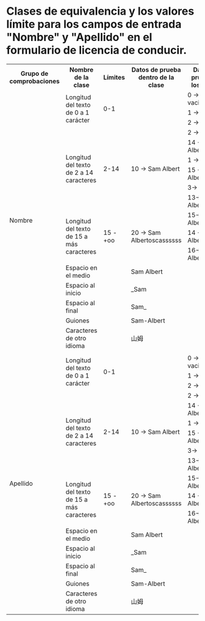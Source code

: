 # Clases de equivalencia y los valores límite para los campos de entrada "Nombre" y "Apellido" en el formulario de licencia de conducir.

<table>
  <tr>
    <th>Grupo de comprobaciones</th>
    <th>Nombre de la clase</th>
    <th>Límites</th>
    <th>Datos de prueba dentro de la clase</th>
    <th>Datos de prueba en los límites</th>
    <th>Clarificación y optimización</th>
  </tr>
  <!-- Nombre -->
  <!--  -->
  <tr>
    <td rowspan="17">Nombre</td>
    <td rowspan="3">Longitud del texto de 0 a 1 carácter</td>
    <td rowspan="3">0-1</td>
    <td rowspan="3"></td>
    <td>0 -> String vacio</td>
    <td rowspan="3">0 -> String vacio<br>1 -> S</td>
  </tr>
  <tr>
    <td>1 -> S</td>
  </tr>
  <tr>
    <td>2 -> Sa</td>
  </tr>
  <!--  -->
  <tr>
    <td rowspan="6">Longitud del texto de 2 a 14 caracteres</td>
    <td rowspan="6">2-14</td>
    <td rowspan="6">10 -> Sam Albert</td>
    <td>2 -> Sa</td>
    <td rowspan="6">2 -> Sa<br>14 -> Sam Albertosca<br>3-> Sam<br>13-> Sam Albertosc</td>
  </tr>
  <tr>
    <td>14 -> Sam Albertosca</td>
  </tr>
  <tr>
    <td>1 -> S</td>
  </tr>
  <tr>
    <td>15 -> Sam Albertoscas</td>
  </tr>
  <tr>
    <td>3-> Sam</td>
  </tr>
  <tr>
    <td>13-> Sam Albertosc</td>
  </tr>
  <!--  -->
  <tr>
    <td rowspan="3">Longitud del texto de 15 a más caracteres</td>
    <td rowspan="3">15 - +oo</td>
    <td rowspan="3">20 -> Sam Albertoscassssss</td>
    <td>15-> Sam Albertoscas</td>
    <td rowspan="3">15-> Sam Albertoscas<br>16-> Sam Albertoscass</td>
  </tr>
  <tr>
    <td>14 -> Sam Albertosca</td>
  </tr>
  <tr>
    <td>16-> Sam Albertoscass</td>
  </tr>
  <!--  -->
  <tr>
    <td>Espacio en el medio</td>
    <td></td>
    <td>Sam Albert</td>
    <td></td>
    <td></td>
  </tr>
  <!--  -->
  <tr>
    <td>Espacio al inicio</td>
    <td></td>
    <td>_Sam</td>
    <td></td>
    <td>_Sam</td>
  </tr>
  <!--  -->
  <tr>
    <td>Espacio al final</td>
    <td></td>
    <td>Sam_</td>
    <td></td>
    <td>Sam_</td>
  </tr>
  <!--  -->
  <tr>
    <td>Guiones</td>
    <td></td>
    <td>Sam-Albert</td>
    <td></td>
    <td>Sam-Albert</td>
  </tr>
  <!--  -->
  <tr>
    <td>Caracteres de otro idioma</td>
    <td></td>
    <td>山姆</td>
    <td></td>
    <td>山姆</td>
  </tr>
  <!-- Intermedio -->
  <tr>
    <td></td>
    <td></td>
    <td></td>
    <td></td>
    <td></td>
    <td></td>
  </tr>
  <!-- Apellido -->
  <!--  -->
  <tr>
    <td rowspan="17">Apellido</td>
    <td rowspan="3">Longitud del texto de 0 a 1 carácter</td>
    <td rowspan="3">0-1</td>
    <td rowspan="3"></td>
    <td>0 -> String vacio</td>
    <td rowspan="3">0 -> String vacio<br>1 -> S</td>
  </tr>
  <tr>
    <td>1 -> S</td>
  </tr>
  <tr>
    <td>2 -> Sa</td>
  </tr>
  <!--  -->
  <tr>
    <td rowspan="6">Longitud del texto de 2 a 14 caracteres</td>
    <td rowspan="6">2-14</td>
    <td rowspan="6">10 -> Sam Albert</td>
    <td>2 -> Sa</td>
    <td rowspan="6">2 -> Sa<br>14 -> Sam Albertosca<br>3-> Sam<br>13-> Sam Albertosc</td>
  </tr>
  <tr>
    <td>14 -> Sam Albertosca</td>
  </tr>
  <tr>
    <td>1 -> S</td>
  </tr>
  <tr>
    <td>15 -> Sam Albertoscas</td>
  </tr>
  <tr>
    <td>3-> Sam</td>
  </tr>
  <tr>
    <td>13-> Sam Albertosc</td>
  </tr>
  <!--  -->
  <tr>
    <td rowspan="3">Longitud del texto de 15 a más caracteres</td>
    <td rowspan="3">15 - +oo</td>
    <td rowspan="3">20 -> Sam Albertoscassssss</td>
    <td>15-> Sam Albertoscas</td>
    <td rowspan="3">15-> Sam Albertoscas<br>16-> Sam Albertoscass</td>
  </tr>
  <tr>
    <td>14 -> Sam Albertosca</td>
  </tr>
  <tr>
    <td>16-> Sam Albertoscass</td>
  </tr>
  <!--  -->
  <tr>
    <td>Espacio en el medio</td>
    <td></td>
    <td>Sam Albert</td>
    <td></td>
    <td></td>
  </tr>
  <!--  -->
  <tr>
    <td>Espacio al inicio</td>
    <td></td>
    <td>_Sam</td>
    <td></td>
    <td>_Sam</td>
  </tr>
  <!--  -->
  <tr>
    <td>Espacio al final</td>
    <td></td>
    <td>Sam_</td>
    <td></td>
    <td>Sam_</td>
  </tr>
  <!--  -->
  <tr>
    <td>Guiones</td>
    <td></td>
    <td>Sam-Albert</td>
    <td></td>
    <td>Sam-Albert</td>
  </tr>
  <!--  -->
  <tr>
    <td>Caracteres de otro idioma</td>
    <td></td>
    <td>山姆</td>
    <td></td>
    <td>山姆</td>
  </tr>
 
 
 

